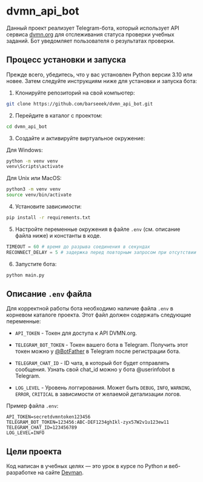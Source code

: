 # dvmn_api_bot


Данный проект реализует Telegram-бота, который использует API сервиса [dvmn.org](dvmn.org) для отслеживания статуса проверки учебных заданий. Бот уведомляет пользователя о результатах проверки.

## Процесс установки и запуска

Прежде всего, убедитесь, что у вас установлен Python версии 3.10 или новее. Затем следуйте инструкциям ниже для установки и запуска бота:

1. Клонируйте репозиторий на свой компьютер:

```bash
git clone https://github.com/barseeek/dvmn_api_bot.git
```

2. Перейдите в каталог с проектом:

```bash
cd dvmn_api_bot
```

3. Создайте и активируйте виртуальное окружение:

Для Windows:

```bash
python -m venv venv
venv\Scripts\activate
```

Для Unix или MacOS:

```bash
python3 -m venv venv
source venv/bin/activate
```

4. Установите зависимости:

```bash
pip install -r requirements.txt
```

5. Настройте переменные окружения в файле `.env` (см. описание файла ниже) и константы в коде.
```python
TIMEOUT = 60 # время до разрыва соединения в секундах 
RECONNECT_DELAY = 5 # задержка перед повторным запросом при отсутствии соединения в секундах 
```

6. Запустите бота:

```bash
python main.py
```

## Описание `.env` файла

Для корректной работы бота необходимо наличие файла `.env` в корневом каталоге проекта. Этот файл должен содержать следующие переменные:

- `API_TOKEN` - Токен для доступа к API DVMN.org.

- `TELEGRAM_BOT_TOKEN` - Токен вашего бота в Telegram. Получить этот токен можно у [@BotFather](https://t.me/BotFather) в Telegram после регистрации бота.

- `TELEGRAM_CHAT_ID` - ID чата, в который бот будет отправлять сообщения. Узнать свой chat_id можно у бота @userinfobot в Telegram.

- `LOG_LEVEL` - Уровень логгирования. Может быть `DEBUG`, `INFO`, `WARNING`, `ERROR`, `CRITICAL` в зависимости от желаемой детализации логов.

Пример файла `.env`:

```
API_TOKEN=secretdvmntoken123456
TELEGRAM_BOT_TOKEN=123456:ABC-DEF1234ghIkl-zyx57W2v1u123ew11
TELEGRAM_CHAT_ID=123456789
LOG_LEVEL=INFO
```

## Цели проекта

Код написан в учебных целях — это урок в курсе по Python и веб-разработке на сайте [Devman](https://dvmn.org).